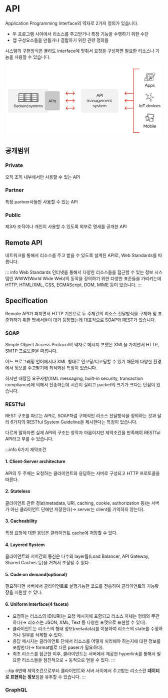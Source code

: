 # API

Application Programming Interface의 약자로 2가지 정의가 있습니다.

- 두 프로그램 사이에서 리소스를 주고받거나 특정 기능을 수행하기 위한 수단
- 앱 구성요소들을 만들거나 결합하기 위한 관련 정의들

시스템의 구현방식은 몰라도 interface에 맞춰서 요청을 구성하면 필요한 리소스나 기능을 사용할 수 있습니다.

![What is API](../image/what_is_api.png)

## 공개범위

### Private

오직 조직 내부에서만 사용할 수 있는 API

### Partner

특정 partner사들만 사용할 수 있는 API

### Public

제3자 조직이나 개인이 사용할 수 있도록 외부로 명세를 공개한 API

## Remote API

네트워크를 통해서 리소스를 주고 받을 수 있도록 설계된 API로, Web Standards를 따릅니다.

::: info Web Standards
인터넷을 통해서 다양한 리소스들을 접근할 수 있는 정보 시스템인 WWW(World Wide Web)의 동작을 정의하기 위한 다양한 표준들을 가리키는데 HTTP, HTML/XML, CSS, ECMAScript, DOM, MIME 등이 있습니다.
:::

## Specification

Remote API가 퍼지면서 HTTP 기반으로 두 주체간의 리소스 전달방식을 구체화 및 표준화하기 위한 명세서들이 대거 등장했는데 대표적으로 SOAP와 REST가 있습니다.

### SOAP

Simple Object Access Protocol의 약자로 메시지 포맷은 XML을 가지면서 HTTP, SMTP 프로토콜을 따릅니다.

어느 프로그래밍 언어에서나 XML 형태로 인코딩/디코딩할 수 있기 때문에 다양한 환경에서 정보를 주고받기에 최적화된 특징이 있습니다.

하지만 내장된 요구사항(XML messaging, built-in security, transaction compliance)에 의해서 전송하는데 시간이 걸리고 packet의 크기가 크다는 단점이 있습니다.

### RESTful

REST 구조를 따르는 API로, SOAP처럼 구체적인 리소스 전달방식을 정의하는 것과 달리 6가지의 RESTful System Guideline을 제시한다는 특징이 있습니다.

다르게 말하자면 실제 API의 구조는 창작자 마음이지만 제약조건을 만족해야 RESTful API라고 부를 수 있습니다.

:::info 6가지 제약조건

#### 1. Client-Server architecture

API의 두 주체는 요청하는 클라이언트와 응답하는 서버로 구성되고 HTTP 프로토콜을 따른다.

#### 2. Stateless

클라이언트 관련 정보(metadata, URI, caching, cookie, authorization 등)는 서버가 아닌 클라이언트 단에만 저장한다(→ server는 client를 기억하지 않는다).

#### 3. Cacheability

특정 요청에 대한 응답은 클라이언트 cache에 저장할 수 있다.

#### 4. Layered System

클라이언트와 서버간의 통신은 다수의 layer들(Load Balancer, API Gateway, Shared Caches 등)을 거쳐서 조정될 수 있다.

#### 5. Code on demand(optional)

필요하다면 서버에서 클라이언트로 실행가능한 코드를 전송하여 클라이언트의 기능확장을 지원할 수 있다.

#### 6. Uniform Interface(4 facets)

- 요청하는 리소스의 ID(URI)는 요청 메시지에 포함되고 리소스 자체는 형태와 무관하다(→ 리소스는 JSON, XML, Text 등 다양한 포맷으로 표현할 수 있다).
- 클라이언트는 리소스의 형태 정보(metadata)를 이용하여 리소스의 state를 수정하거나 일부를 삭제할 수 있다.
- 응답 메시지는 클라이언트 단에서 리소스를 어떻게 처리해야 하는지에 대한 정보를 포함한다(→ format별로 다른 paser가 필요하다).
- 최초 리소스를 접근한 이후, 클라이언트는 서버에서 제공한 hyperlink를 통해서 필요한 리소스들을 점진적으로 + 동적으로 얻을 수 있다.
  :::

:::tip
6번째 제약조건으로부터 클라이언트와 서버 사이에서 주고받는 리소스란 **데이터로 표현되는 정보**임을 유추할 수 있습니다.
:::

### GraphQL
